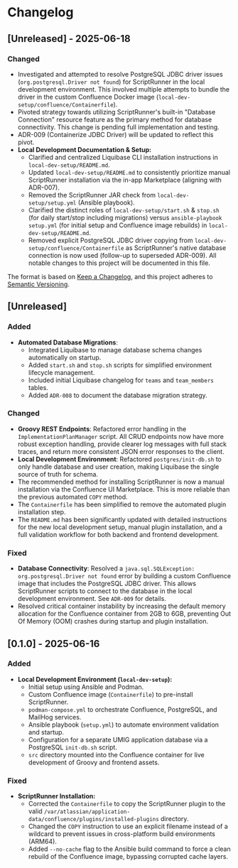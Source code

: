 # Changelog

## [Unreleased] - 2025-06-18
### Changed
- Investigated and attempted to resolve PostgreSQL JDBC driver issues (`org.postgresql.Driver not found`) for ScriptRunner in the local development environment. This involved multiple attempts to bundle the driver in the custom Confluence Docker image (`local-dev-setup/confluence/Containerfile`).
- Pivoted strategy towards utilizing ScriptRunner's built-in "Database Connection" resource feature as the primary method for database connectivity. This change is pending full implementation and testing.
- ADR-009 (Containerize JDBC Driver) will be updated to reflect this pivot.
- **Local Development Documentation & Setup:**
  - Clarified and centralized Liquibase CLI installation instructions in `local-dev-setup/README.md`.
  - Updated `local-dev-setup/README.md` to consistently prioritize manual ScriptRunner installation via the in-app Marketplace (aligning with ADR-007).
  - Removed the ScriptRunner JAR check from `local-dev-setup/setup.yml` (Ansible playbook).
  - Clarified the distinct roles of `local-dev-setup/start.sh` & `stop.sh` (for daily start/stop including migrations) versus `ansible-playbook setup.yml` (for initial setup and Confluence image rebuilds) in `local-dev-setup/README.md`.
  - Removed explicit PostgreSQL JDBC driver copying from `local-dev-setup/confluence/Containerfile` as ScriptRunner's native database connection is now used (follow-up to superseded ADR-009).
All notable changes to this project will be documented in this file.

The format is based on [Keep a Changelog](https://keepachangelog.com/en/1.0.0/),
and this project adheres to [Semantic Versioning](https://semver.org/spec/v2.0.0.html).

## [Unreleased]

### Added
- **Automated Database Migrations**:
  - Integrated Liquibase to manage database schema changes automatically on startup.
  - Added `start.sh` and `stop.sh` scripts for simplified environment lifecycle management.
  - Included initial Liquibase changelog for `teams` and `team_members` tables.
  - Added `ADR-008` to document the database migration strategy.

### Changed
- **Groovy REST Endpoints**: Refactored error handling in the `ImplementationPlanManager` script. All CRUD endpoints now have more robust exception handling, provide clearer log messages with full stack traces, and return more consistent JSON error responses to the client.
- **Local Development Environment**: Refactored `postgres/init-db.sh` to only handle database and user creation, making Liquibase the single source of truth for schema.
- The recommended method for installing ScriptRunner is now a manual installation via the Confluence UI Marketplace. This is more reliable than the previous automated `COPY` method.
- The `Containerfile` has been simplified to remove the automated plugin installation step.
- The `README.md` has been significantly updated with detailed instructions for the new local development setup, manual plugin installation, and a full validation workflow for both backend and frontend development.

### Fixed
- **Database Connectivity**: Resolved a `java.sql.SQLException: org.postgresql.Driver not found` error by building a custom Confluence image that includes the PostgreSQL JDBC driver. This allows ScriptRunner scripts to connect to the database in the local development environment. See `ADR-009` for details.
- Resolved critical container instability by increasing the default memory allocation for the Confluence container from 2GB to 6GB, preventing Out Of Memory (OOM) crashes during startup and plugin installation.

## [0.1.0] - 2025-06-16
### Added
- **Local Development Environment (`local-dev-setup`):**
  - Initial setup using Ansible and Podman.
  - Custom Confluence image (`Containerfile`) to pre-install ScriptRunner.
  - `podman-compose.yml` to orchestrate Confluence, PostgreSQL, and MailHog services.
  - Ansible playbook (`setup.yml`) to automate environment validation and startup.
  - Configuration for a separate UMIG application database via a PostgreSQL `init-db.sh` script.
  - `src` directory mounted into the Confluence container for live development of Groovy and frontend assets.

### Fixed
- **ScriptRunner Installation:**
  - Corrected the `Containerfile` to copy the ScriptRunner plugin to the valid `/var/atlassian/application-data/confluence/plugins/installed-plugins` directory.
  - Changed the `COPY` instruction to use an explicit filename instead of a wildcard to prevent issues in cross-platform build environments (ARM64).
  - Added `--no-cache` flag to the Ansible build command to force a clean rebuild of the Confluence image, bypassing corrupted cache layers.
